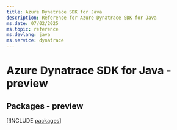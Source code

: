 ```yaml
---
title: Azure Dynatrace SDK for Java
description: Reference for Azure Dynatrace SDK for Java
ms.date: 07/02/2025
ms.topic: reference
ms.devlang: java
ms.service: dynatrace
---
```

# Azure Dynatrace SDK for Java - preview
## Packages - preview
[!INCLUDE [packages](dynatrace-index.md)]